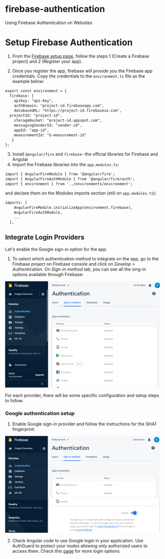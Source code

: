 # firebase-authentication
Using Firebase Authentication on Websites

# Setup Firebase Authentication

1. From the [Firebase setup page](https://firebase.google.com/docs/web/setup), follow the steps 1 (Create a Firebase project) and 2 (Register your app).

2. Once you register the app, firebase will provide you the Firebase app credentials. Copy the credentials to the `environment.ts` file as the example below:

```
export const environment = {
  firebase: {
    apiKey: "api-key",
    authDomain: "project-id.firebaseapp.com",
    databaseURL: "https://project-id.firebaseio.com",
  projectId: "project-id",
    storageBucket: "project-id.appspot.com",
    messagingSenderId: "sender-id",
    appId: "app-id",
    measurementId: "G-measurement-id"
   }
};
```

3. Install `@angular/fire` and `firebase`- the official libraries for Firebase and Angular
4. Import the Firebase libraries into the `app.modules.ts`:

```
import { AngularFireModule } from '@angular/fire';
import { AngularFireAuthModule } from '@angular/fire/auth';
import { environment } from '../environments/environment';
```

and declare them on the Modules imports section (still on `app.modules.ts`):

```
imports: [
    AngularFireModule.initializeApp(environment.firebase),
    AngularFireAuthModule,
    ...
  ],
```

## Integrate Login Providers

Let's enable the Google sign-in option for the app.

1. To select which authentication method to integrate on the app, go to the Firebase project on Firebase console and click on *Develop > Authentication*. On *Sign-in method* tab, you can see all the sing-in options available through Firebase:

![Firebase Sign-in methods](./readme-content/Firebase-Sign-in-methods.PNG)

For each provider, there will be some specific configuration and setup steps to follow. 

### Google authentication setup

1. Enable Google sign-in provider and follow the instructions for the SHA1 fingerprint:

![Enable Google provider](./readme-content/Firebase-Google-provider-enable.PNG)

2. Check Angular code to use Google login in your application. Use AuthGuard to protect your routes allowing only authorized users to access them. Check this [page](https://angular-templates.io/tutorials/about/firebase-authentication-with-angular) for more login options.
